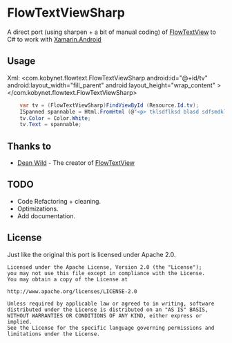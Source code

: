 FlowTextViewSharp
=================

A direct port (using sharpen + a bit of manual coding) of [FlowTextView](https://code.google.com/p/android-flowtextview/) to C# to work with [Xamarin.Android](http://xamarin.com/monoforandroid)

Usage
-----

Xml:
    <?xml version="1.0" encoding="utf-8"?>
    <LinearLayout xmlns:android="http://schemas.android.com/apk/res/android"
        android:orientation="vertical"
        android:layout_width="fill_parent"
        android:layout_height="fill_parent"
        >
      <com.kobynet.flowtext.FlowTextViewSharp
                   android:id="@+id/tv"
                   android:layout_width="fill_parent"
                   android:layout_height="wrap_content" >
        <ImageView
                        android:layout_width="wrap_content"
                        android:layout_height="wrap_content"
                        android:layout_alignParentLeft="true"
                        android:layout_alignParentTop="true"
                        android:padding="10dip"
                        android:src="@drawable/icon" />
        </com.kobynet.flowtext.FlowTextViewSharp>
    </LinearLayout>

```c#
    var tv = (FlowTextViewSharp)FindViewById (Resource.Id.tv);
    ISpanned spannable = Html.FromHtml (@"<p> tklsdflksd blasd sdfsmdklfmsdlkfmlksd f </p> <p> tklsdflksd blasd sdfsmdklfmsdlkfmlksd f </p> <p> tklsdflksd blasd sdfsmdklfmsdlkfmlksd f </p> <p> tklsdflksd blasd sdfsmdklfmsdlkfmlksd f </p> <p> tklsdflksd blasd sdfsmdklfmsdlkfmlksd f </p> <p> tklsdflksd blasd sdfsmdklfmsdlkfmlksd f </p> <br> <p> aslkdlamdlkamslkdmaslkdmalksmdlasmdlkmalksdm </p> <br> <p> aslkdlamdlkamslkdmaslkdmalksmdlasmdlkmalksdm </p> <td><strong>Class </strong><a href=""#5A"">5A</a> | <a href=""#4A"">4A</a> | <a href=""#3A"">3A</a> | <a href=""#2A"">2A</a> | <a href=""#1A"">1A</a> | <a href=""#8man"">8-man</a> | <a href=""#6man"">6-man</a></td>");
    tv.Color = Color.White;
    tv.Text = spannable;
```

Thanks to
---------
* [Dean Wild](http://www.deanwild.co.uk/) - The creator of [FlowTextView](https://code.google.com/p/android-flowtextview/)

TODO
----
* Code Refactoring + cleaning.
* Optimizations.
* Add documentation.

License
-------
Just like the original this port is licensed under Apache 2.0.
    
    Licensed under the Apache License, Version 2.0 (the "License");
    you may not use this file except in compliance with the License.
    You may obtain a copy of the License at
    
    http://www.apache.org/licenses/LICENSE-2.0
    
    Unless required by applicable law or agreed to in writing, software
    distributed under the License is distributed on an "AS IS" BASIS,
    WITHOUT WARRANTIES OR CONDITIONS OF ANY KIND, either express or implied.
    See the License for the specific language governing permissions and
    limitations under the License.
